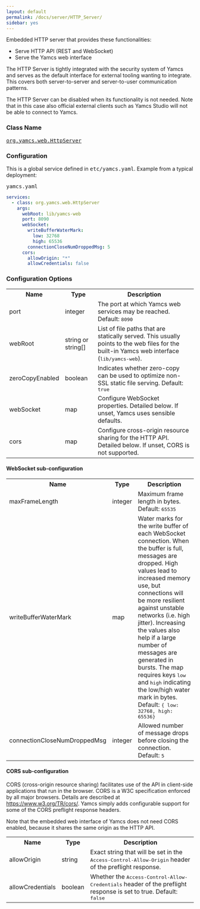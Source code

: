 ```yaml
---
layout: default
permalink: /docs/server/HTTP_Server/
sidebar: yes
---
```


Embedded HTTP server that provides these functionalities:

* Serve HTTP API (REST and WebSocket)
* Serve the Yamcs web interface

The HTTP Server is tightly integrated with the security system of Yamcs and serves as the default interface for external tooling wanting to integrate. This covers both server-to-server and server-to-user communication patterns.

The HTTP Server can be disabled when its functionality is not needed. Note that in this case also official external clients such as Yamcs Studio will not be able to connect to Yamcs.

### Class Name
[<tt>org.yamcs.web.HttpServer</tt>](https://www.yamcs.org/yamcs/javadoc/index.html?org/yamcs/web/HttpServer.html)

### Configuration

This is a global service defined in <tt>etc/yamcs.yaml</tt>. Example from a typical deployment:

<pre class="r header">yamcs.yaml</pre>
```yaml
services:
  - class: org.yamcs.web.HttpServer
    args:
      webRoot: lib/yamcs-web
      port: 8090
      webSocket:
        writeBufferWaterMark:
          low: 32768
          high: 65536
        connectionCloseNumDroppedMsg: 5
      cors:
        allowOrigin: "*"
        allowCredentials: false
```

### Configuration Options

<table class="inline">
  <tr>
    <th>Name</th>
    <th>Type</th>
    <th>Description</th>
  </tr>
  <tr>
    <td class="code">port</td>
    <td class="code">integer</td>
    <td>The port at which Yamcs web services may be reached. Default: <tt>8090</tt></td>
  </tr>
  <tr>
    <td class="code">webRoot</td>
    <td class="code">string or string[]</td>
    <td>List of file paths that are statically served. This usually points to the web files for the built-in Yamcs web interface (<tt>lib/yamcs-web</tt>).</td>
  </tr>
  <tr>
    <td class="code">zeroCopyEnabled</td>
    <td class="code">boolean</td>
    <td>Indicates whether zero-copy can be used to optimize non-SSL static file serving. Default: <tt>true</tt></td>
  </tr>
  <tr>
    <td class="code">webSocket</td>
    <td class="code">map</td>
    <td>Configure WebSocket properties. Detailed below. If unset, Yamcs uses sensible defaults.</td>
  </tr>
  <tr>
    <td class="code">cors</td>
    <td class="code">map</td>
    <td>Configure cross-origin resource sharing for the HTTP API. Detailed below. If unset, CORS is not supported.</td>
  </tr>
</table>


#### WebSocket sub-configuration

<table class="inline">
  <tr>
    <th>Name</th>
    <th>Type</th>
    <th>Description</th>
  </tr>
  <tr>
    <td class="code">maxFrameLength</td>
    <td class="code">integer</td>
    <td>Maximum frame length in bytes. Default: <tt>65535</tt></td>
  </tr>
  <tr>
    <td class="code">writeBufferWaterMark</td>
    <td class="code">map</td>
    <td>Water marks for the write buffer of each WebSocket connection. When the buffer is full, messages are dropped. High values lead to increased memory use, but connections will be more resilient against unstable networks (i.e. high jitter). Increasing the values also help if a large number of messages are generated in bursts. The map requires keys <tt>low</tt> and <tt>high</tt> indicating the low/high water mark in bytes.<br>
    Default: <tt>{ low: 32768, high: 65536}</tt></td>
  </tr>
  <tr>
    <td class="code">connectionCloseNumDroppedMsg</td>
    <td class="code">integer</td>
    <td>Allowed number of message drops before closing the connection. Default: <tt>5</tt></td>
  </tr>
</table>

#### CORS sub-configuration

CORS (cross-origin resource sharing) facilitates use of the API in client-side applications that run in the browser. CORS is a W3C specification enforced by all major browsers. Details are described at <a href="https://www.w3.org/TR/cors/">https://www.w3.org/TR/cors/</a>. Yamcs simply adds configurable support for some of the CORS preflight response headers.

Note that the embedded web interface of Yamcs does not need CORS enabled, because it shares the same origin as the HTTP API.

<table class="inline">
  <tr>
    <th>Name</th>
    <th>Type</th>
    <th>Description</th>
  </tr>
  <tr>
    <td class="code">allowOrigin</td>
    <td class="code">string</td>
    <td>Exact string that will be set in the <tt>Access-Control-Allow-Origin</tt> header of the preflight response.</td>
  </tr>
  <tr>
    <td class="code">allowCredentials</td>
    <td class="code">boolean</td>
    <td>Whether the <tt>Access-Control-Allow-Credentials</tt> header of the preflight response is set to true. Default: <tt>false</tt></td>
  </tr>
</table>
